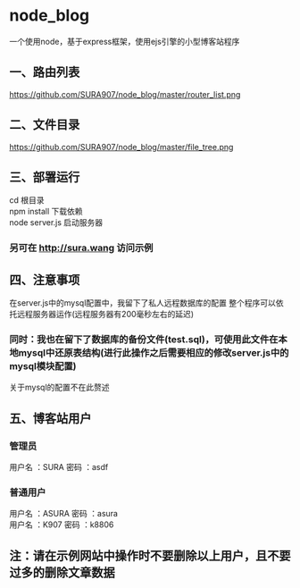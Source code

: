 # node_blog

一个使用node，基于express框架，使用ejs引擎的小型博客站程序

## 一、路由列表

https://github.com/SURA907/node_blog/master/router_list.png

## 二、文件目录

https://github.com/SURA907/node_blog/master/file_tree.png

## 三、部署运行
 cd 根目录<br>
 npm install        下载依赖<br>
 node server.js     启动服务器<br>

 ### 另可在 http://sura.wang 访问示例

## 四、注意事项
 在server.js中的mysql配置中，我留下了私人远程数据库的配置
 整个程序可以依托远程服务器运作(远程服务器有200毫秒左右的延迟)
 ### 同时：我也在留下了数据库的备份文件(test.sql)，可使用此文件在本地mysql中还原表结构(进行此操作之后需要相应的修改server.js中的mysql模块配置)
 关于mysql的配置不在此赘述

## 五、博客站用户
 ### 管理员
 用户名 ：SURA     密码 ：asdf
 ### 普通用户
 用户名 ：ASURA    密码 ：asura<br>
 用户名 ：K907     密码 ：k8806

## 注：请在示例网站中操作时不要删除以上用户，且不要过多的删除文章数据